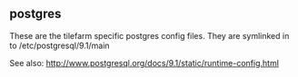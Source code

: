 postgres
--

These are the tilefarm specific postgres config files. They are symlinked in to
/etc/postgresql/9.1/main

See also: http://www.postgresql.org/docs/9.1/static/runtime-config.html

